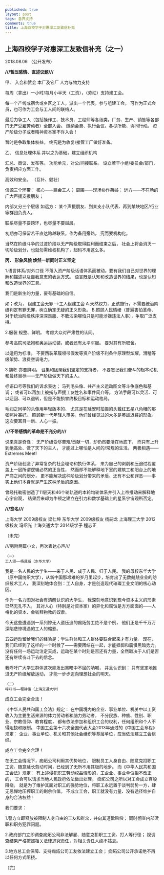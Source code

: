 ```yaml
---
published: true
layout: post
tags: 各界支持
comments: true
title: 上海四校学子对惠深工友致信补充
---
```

## 上海四校学子对惠深工友致信补充（之一）
2018.08.06
（公开发布）

**///暂压感情、直述议题///**

甲、
入会和赞会
本厂及它厂
人力与物力支持


每周（拿出）一小时/每月小半天（工资），（劳动）支持建工会。

每一个产线或宿舍或乡区之工人，派出一个代表，参与组建工会。
可作为正式会员，也可作为工会与工人间的联络人。

最后力争工人（包括操作工、技术员、工程师等各级类，厂务、生产、销售等各部门无产受雇劳动者）全部入会。
缴纳会费、执行会议，各尽所能、协同行动。
资产阶级分子或者精神资本家不许入会！


暂时是争取集体权益。
终究是为收复/接管工厂做好准备。


乙、
信息处理体系
并以之为基础，建立组织机构

汇总、商议、发布等。
功能单元，对公/间接联系。
设立若干小组/委员会/部门，负责相应方面工作。

高效和安全。
（互补、健壮）


信源三个环带：
核心——建会工人；
周围——现场协作弟姊；
远方——不在场的广大声援支援朋友；

内部又分三个层级
如远方：
某个声援朋友、到某支小队代表、再到某块地区/行业等群团负责人。


联系尽量不要跨环，也尽量不要越层。

初期亦可保留若干直达跨越联系，作为备用旁路。
究而要机构化。

当然在阶级斗争的过渡阶段以无产阶级取得胜利而结束之后，
社会上将会消灭一切阶级划分，也就勿需维权机构了，起码不用这么多。


**丙、
形象风貌
焕然一新同时正义坚定**


1.语言体系/对外口径
不落入资产阶级话语体系而被动，要有我们自己对世界的理解和描述以及自我意志的表达方式。
语言既是认知和改造世界的结果，也是认知和改造世界的工具。

我们是新生的力量，要有基础的自信。

如；改为，
组建工会无罪——>工人组建工会
A.天然权力，正该施行，不需要统治阶级判定有罪无罪，树立确定无疑的正义形象。
B.照顾人民情绪（普遍害怕革命、对于统治阶级秩序深深畏服、不敢沾染哪怕只是可能涉嫌违法人事），争取广泛支持。


2.服装
规整、鲜明。
考虑大众对严肃性的认同。

参考高院司法袍和奥运运动装，或者还有太平军服。
要对其有所取舍。

以适用为标准。
不要西装革履领带假发等资产阶级不利条件原理型炫耀，滑稽等级架势、浪费空调电力。


3.旗帜
亦要鲜明。
召集和团聚我们坚定的支持者，
不要忘记我们奋斗的根本动机和最终目标——无产阶级做天下的主人。

标语口号等我们的诉求表达；
马列毛头像、共产主义运动图文等斗争底色和基调；
或者可以再加上被捕与声援工友姓名和事件简介等。
方法手段可以灵活、可以迂回、可以退转，但是不能损害终极目标和运动格局。

毛润之同学的头像用年轻版本的、
尤其是在延安时拍摄的头戴红五星八角帽的那张照片甚好。
照顾新一代年轻人审美，他们曾经见过的大多是英雄迟暮的形象。这次要耳目一新、人心一振。


**///不带感情的革命是不充分的///**

说来真是奇怪：
无产阶级受尽苦难/贡献一切，却仍然要活在地底下，
而只有上升到绝高处、做了天下的主人，
才能过上哪怕是人间的/常规的生活。
两极相遇——Extremes Meet!


资产阶级创造了异常复杂的社会理论和执行体系，
来为自己的剥削和压迫过程覆盖上一层所谓逻辑必然的正当性，
然而却不能解释地下室的建筑工和阳台上的地产商之间的划分，
更不能解决这种阶级划分带来的矛盾、还有不公和罪恶——事实上他们本身就是产生这种矛盾的原因。

曾经托勒密创造了11层天和46个轮轨道的本轮均轮体系并引入上帝推动来解释地心宇宙观，
结果后来却为牛顿之建立在引力和数学基础上的星系宇宙观所否定。


**///签名///**

上海大学 2009级校友 梁仁坤
东华大学 2009级校友 杨嗣龙
上海理工大学 2012级校友 冯绍光
上海交通大学 2014级学子 程志正

（未完）

///另附两篇小文，再次表达心声///
	
	（一）
	工人颂——杨龚威（东华大学）

我是一名人民的大学生——来于人民、成于人民、归于人民。
我的母校东华大学（原中国纺织大学），从新中国那艰难的岁月里起步，培育出了无数兢兢业业的纺织技术工人，
我深刻地体会到：工人自身，才是创造现代璀璨工业文明的核心动因。

作为一名力图对社会有清醒认识的大学生，
我深刻地意识到现今资本主义的形素已然无孔不入，
其对人心（特别是对资本家）的异化和腐蚀是方方面面的——人格化的资本、金钱拜物教的奴隶。

今天这些遭遇到一系列惨无人道压迫的痂炻劳工绝不是个例，
他们正是千千万万深陷悲惨境遇的工人的缩影。

五四运动留给我们的经验是：学生群体和工人群体要联合起来才有力量。
现在，我们已经到了这样的一个时候了——需要团结在一起，才能抵御和震慑黑暗势力。
没有任何一场运动注定天成，运动在某个时刻是否还有力量，全然取决于人们是否还有继续奋斗下去的信念。

我呼吁广大学生群体这次能发出黑暗中不屈的呐喊，
并且认识到：
只有坚定地推进无产阶级解放运动，
才能一步步迈向理想社会的明天。


	（二）
	呼吁书——程钟俊（上海交通大学）

成立工会完全合法！

《中华人民共和国工会法》规定：
在中国境内的企业、事业单位、机关中以工资收入为主要生活来源的体力劳动者和脑力劳动者，
不分民族、种族、性别、职业、宗教信仰、教育程度，
都有依法参加和组织工会的权利，任何组织和个人不得阻挠和限制。
中国工会第十六次全国代表大会2013年通过的《中国工会章程》规定：
企业、事业单位、机关和其他社会组织等基层单位，应当依法建立工会组织。




成立工会完全合理！

在无工会情况下，痂炻公司利用其优势地位，
限制员工人身自由、随意克扣职工工资、随意延长劳动时间，已经到了无所不用其极的地步。
而《中华人民共和国工会法》规定：
有上述侵犯职工劳动权益情形的，工企业、事业单位拒不改正的，
工会可以请求当地人民政府依法做出处理。
痂炻公司之所以对工会成立百般阻挠，
就是为了维护其面对职工的强势地位，将职工永远置于谈判弱势一方，肆无忌惮地压榨职工的剩余价值。
不成立工会，职工就没有力量、没有途径维护自身的合法权益！


我们要求：


1.警方立即释放被限制人身自由的工友和群众，并向其道歉赔偿；
同时彻查内部渎职和职务犯罪问题。


2.政府部门立即调查痂炻公司非法解雇、随意克扣职工工资、打人等行径；
视调查结果严格按照相关法律追究责任，对相关责任人绝不姑息。


3.地方总工会保障、支持痂炻公司工友依法建立工会；
痂炻公司公开承诺绝不再以任何方式阻挠。

（完）
